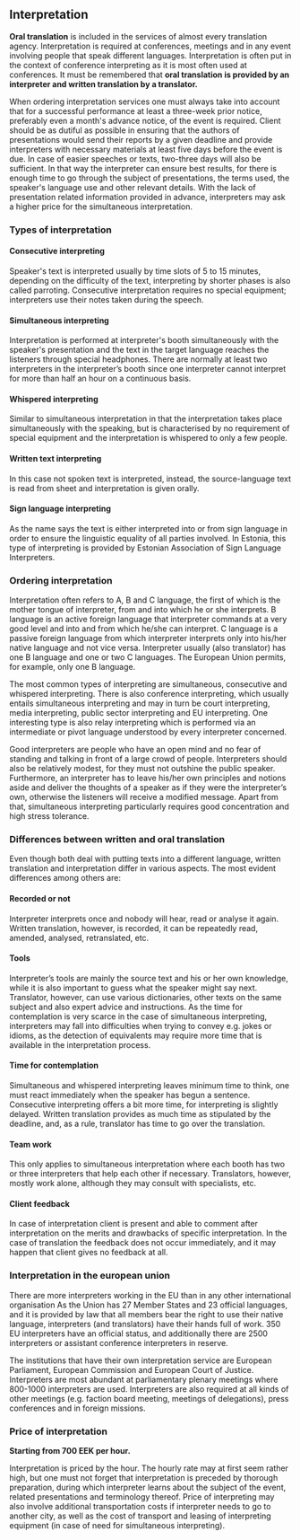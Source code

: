 ## Interpretation

**Oral translation** is included in the services of almost every
translation agency. Interpretation is required at conferences,
meetings and in any event involving people that speak different
languages. Interpretation is often put in the context of conference
interpreting as it is most often used at conferences. It must be
remembered that **oral translation is provided by an interpreter and
written translation by a translator.**

When ordering interpretation services one must always take into
account that for a successful performance at least a three-week prior
notice, preferably even a month's advance notice, of the event is
required. Client should be as dutiful as possible in ensuring that the
authors of presentations would send their reports by a given deadline
and provide interpreters with necessary materials at least five days
before the event is due. In case of easier speeches or texts,
two-three days will also be sufficient. In that way the interpreter
can ensure best results, for there is enough time to go through the
subject of presentations, the terms used, the speaker's language use
and other relevant details. With the lack of presentation related
information provided in advance, interpreters may ask a higher price
for the simultaneous interpretation.

### Types of interpretation

#### Consecutive interpreting

Speaker's text is interpreted usually by time slots of 5 to 15
minutes, depending on the difficulty of the text, interpreting by
shorter phases is also called parroting. Consecutive interpretation
requires no special equipment; interpreters use their notes taken
during the speech.

#### Simultaneous interpreting

Interpretation is performed at interpreter's booth simultaneously with
the speaker's presentation and the text in the target language reaches
the listeners through special headphones. There are normally at least
two interpreters in the interpreter’s booth since one interpreter
cannot interpret for more than half an hour on a continuous basis.

#### Whispered interpreting

Similar to simultaneous interpretation in that the interpretation
takes place simultaneously with the speaking, but is characterised by
no requirement of special equipment and the interpretation is
whispered to only a few people.

#### Written text interpreting

In this case not spoken text is interpreted, instead, the
source-language text is read from sheet and interpretation is given
orally.

#### Sign language interpreting

As the name says the text is either interpreted into or from sign
language in order to ensure the linguistic equality of all parties
involved. In Estonia, this type of interpreting is provided by
Estonian Association of Sign Language Interpreters.

### Ordering interpretation

Interpretation often refers to A, B and C language, the first of which
is the mother tongue of interpreter, from and into which he or she
interprets. B language is an active foreign language that interpreter
commands at a very good level and into and from which he/she can
interpret. C language is a passive foreign language from which
interpreter interprets only into his/her native language and not vice
versa. Interpreter usually (also translator) has one B language and
one or two C languages. The European Union permits, for example, only
one B language.

The most common types of interpreting are simultaneous, consecutive
and whispered interpreting. There is also conference interpreting,
which usually entails simultaneous interpreting and may in turn be
court interpreting, media interpreting, public sector interpreting and
EU interpreting. One interesting type is also relay interpreting which
is performed via an intermediate or pivot language understood by every
interpreter concerned.

Good interpreters are people who have an open mind and no fear of
standing and talking in front of a large crowd of people. Interpreters
should also be relatively modest, for they must not outshine the
public speaker. Furthermore, an interpreter has to leave his/her own
principles and notions aside and deliver the thoughts of a speaker as
if they were the interpreter’s own, otherwise the listeners will
receive a modified message. Apart from that, simultaneous interpreting
particularly requires good concentration and high stress tolerance.

### Differences between written and oral translation

Even though both deal with putting texts into a different language,
written translation and interpretation differ in various aspects. The
most evident differences among others are:

#### Recorded or not

Interpreter interprets once and nobody will hear, read or analyse it
again. Written translation, however, is recorded, it can be repeatedly
read, amended, analysed, retranslated, etc.

#### Tools

Interpreter’s tools are mainly the source text and his or her own
knowledge, while it is also important to guess what the speaker might
say next. Translator, however, can use various dictionaries, other
texts on the same subject and also expert advice and instructions. As
the time for contemplation is very scarce in the case of simultaneous
interpreting, interpreters may fall into difficulties when trying to
convey e.g. jokes or idioms, as the detection of equivalents may
require more time that is available in the interpretation process.

#### Time for contemplation

Simultaneous and whispered interpreting leaves minimum time to think,
one must react immediately when the speaker has begun a
sentence. Consecutive interpreting offers a bit more time, for
interpreting is slightly delayed. Written translation provides as much
time as stipulated by the deadline, and, as a rule, translator has
time to go over the translation.

#### Team work

This only applies to simultaneous interpretation where each booth has
two or three interpreters that help each other if
necessary. Translators, however, mostly work alone, although they may
consult with specialists, etc.

#### Client feedback

In case of interpretation client is present and able to comment after
interpretation on the merits and drawbacks of specific
interpretation. In the case of translation the feedback does not occur
immediately, and it may happen that client gives no feedback at all.

### Interpretation in the european union

There are more interpreters working in the EU than in any other
international organisation As the Union has 27 Member States and 23
official languages, and it is provided by law that all members bear
the right to use their native language, interpreters (and translators)
have their hands full of work. 350 EU interpreters have an official
status, and additionally there are 2500 interpreters or assistant
conference interpreters in reserve.

The institutions that have their own interpretation service are
European Parliament, European Commission and European Court of
Justice. Interpreters are most abundant at parliamentary plenary
meetings where 800-1000 interpreters are used. Interpreters are also
required at all kinds of other meetings (e.g. faction board meeting,
meetings of delegations), press conferences and in foreign missions.

### Price of interpretation

**Starting from 700 EEK per hour.**

Interpretation is priced by the hour. The hourly rate may at first
seem rather high, but one must not forget that interpretation is
preceded by thorough preparation, during which interpreter learns
about the subject of the event, related presentations and terminology
thereof. Price of interpreting may also involve additional
transportation costs if interpreter needs to go to another city, as
well as the cost of transport and leasing of interpreting equipment
(in case of need for simultaneous interpreting).
